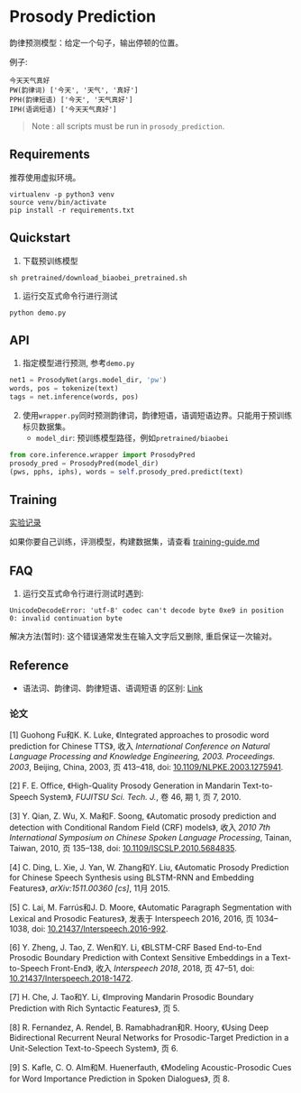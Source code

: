 # Prosody Prediction 

韵律预测模型：给定一个句子，输出停顿的位置。

例子: 
```
今天天气真好
PW(韵律词) ['今天', '天气', '真好']
PPH(韵律短语) ['今天', '天气真好']
IPH(语调短语) ['今天天气真好']
```

> Note : all scripts must be run in `prosody_prediction`.

## Requirements

推荐使用虚拟环境。

```shell
virtualenv -p python3 venv
source venv/bin/activate
pip install -r requirements.txt
```

## Quickstart 

1. 下载预训练模型

```shell
sh pretrained/download_biaobei_pretrained.sh
```

1. 运行交互式命令行进行测试

```shell
python demo.py
```

## API

1. 指定模型进行预测, 参考`demo.py`

```python
net1 = ProsodyNet(args.model_dir, 'pw')
words, pos = tokenize(text)
tags = net.inference(words, pos)
```

2. 使用`wrapper.py`同时预测韵律词，韵律短语，语调短语边界。只能用于预训练标贝数据集。
   - `model_dir`: 预训练模型路径，例如`pretrained/biaobei`

```python
from core.inference.wrapper import ProsodyPred
prosody_pred = ProsodyPred(model_dir)
(pws, pphs, iphs), words = self.prosody_pred.predict(text)
```

## Training

[实验记录](log.md)

如果你要自己训练，评测模型，构建数据集，请查看 [training-guide.md](training-guide.md)


## FAQ

1. 运行交互式命令行进行测试时遇到:

```
UnicodeDecodeError: 'utf-8' codec can't decode byte 0xe9 in position 0: invalid continuation byte
```

解决方法(暂时): 这个错误通常发生在输入文字后又删除, 重启保证一次输对。

## Reference

- 语法词、韵律词、韵律短语、语调短语 的区别: [Link](https://blog.csdn.net/chenyi0818/article/details/82662600)

### 论文

[1] Guohong Fu和K. K. Luke, 《Integrated approaches to prosodic word prediction for Chinese TTS》, 收入 *International Conference on Natural Language Processing and Knowledge Engineering, 2003. Proceedings. 2003*, Beijing, China, 2003, 页 413–418, doi: [10.1109/NLPKE.2003.1275941](https://doi.org/10.1109/NLPKE.2003.1275941).

[2] F. E. Office, 《High-Quality Prosody Generation in Mandarin Text-to-Speech System》, *FUJITSU Sci. Tech. J.*, 卷 46, 期 1, 页 7, 2010.

[3] Y. Qian, Z. Wu, X. Ma和F. Soong, 《Automatic prosody prediction and detection with Conditional Random Field (CRF) models》, 收入 *2010 7th International Symposium on Chinese Spoken Language Processing*, Tainan, Taiwan, 2010, 页 135–138, doi: [10.1109/ISCSLP.2010.5684835](https://doi.org/10.1109/ISCSLP.2010.5684835).

[4] C. Ding, L. Xie, J. Yan, W. Zhang和Y. Liu, 《Automatic Prosody Prediction for Chinese Speech Synthesis using BLSTM-RNN and Embedding Features》, *arXiv:1511.00360 [cs]*, 11月 2015.

[5] C. Lai, M. Farrús和J. D. Moore, 《Automatic Paragraph Segmentation with Lexical and Prosodic Features》, 发表于 Interspeech 2016, 2016, 页 1034–1038, doi: [10.21437/Interspeech.2016-992](https://doi.org/10.21437/Interspeech.2016-992).

[6] Y. Zheng, J. Tao, Z. Wen和Y. Li, 《BLSTM-CRF Based End-to-End Prosodic Boundary Prediction with Context Sensitive Embeddings in a Text-to-Speech Front-End》, 收入 *Interspeech 2018*, 2018, 页 47–51, doi: [10.21437/Interspeech.2018-1472](https://doi.org/10.21437/Interspeech.2018-1472).

[7] H. Che, J. Tao和Y. Li, 《Improving Mandarin Prosodic Boundary Prediction with Rich Syntactic Features》, 页 5.

[8] R. Fernandez, A. Rendel, B. Ramabhadran和R. Hoory, 《Using Deep Bidirectional Recurrent Neural Networks for Prosodic-Target Prediction in a Unit-Selection Text-to-Speech System》, 页 6.

[9] S. Kafle, C. O. Alm和M. Huenerfauth, 《Modeling Acoustic-Prosodic Cues for Word Importance Prediction in Spoken Dialogues》, 页 8.